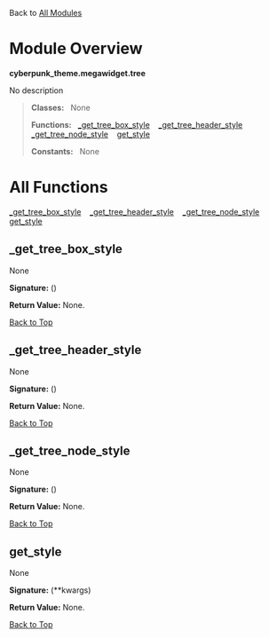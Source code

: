 Back to [All Modules](https://github.com/pyrustic/cyberpunk-theme/blob/master/docs/modules/README.md#readme)

# Module Overview

**cyberpunk\_theme.megawidget.tree**
 
No description

> **Classes:** &nbsp; None
>
> **Functions:** &nbsp; [\_get\_tree\_box\_style](#_get_tree_box_style) &nbsp;&nbsp; [\_get\_tree\_header\_style](#_get_tree_header_style) &nbsp;&nbsp; [\_get\_tree\_node\_style](#_get_tree_node_style) &nbsp;&nbsp; [get\_style](#get_style)
>
> **Constants:** &nbsp; None

# All Functions
[\_get\_tree\_box\_style](#_get_tree_box_style) &nbsp;&nbsp; [\_get\_tree\_header\_style](#_get_tree_header_style) &nbsp;&nbsp; [\_get\_tree\_node\_style](#_get_tree_node_style) &nbsp;&nbsp; [get\_style](#get_style)

## \_get\_tree\_box\_style
None



**Signature:** ()





**Return Value:** None.

[Back to Top](#module-overview)


## \_get\_tree\_header\_style
None



**Signature:** ()





**Return Value:** None.

[Back to Top](#module-overview)


## \_get\_tree\_node\_style
None



**Signature:** ()





**Return Value:** None.

[Back to Top](#module-overview)


## get\_style
None



**Signature:** (\*\*kwargs)





**Return Value:** None.

[Back to Top](#module-overview)


